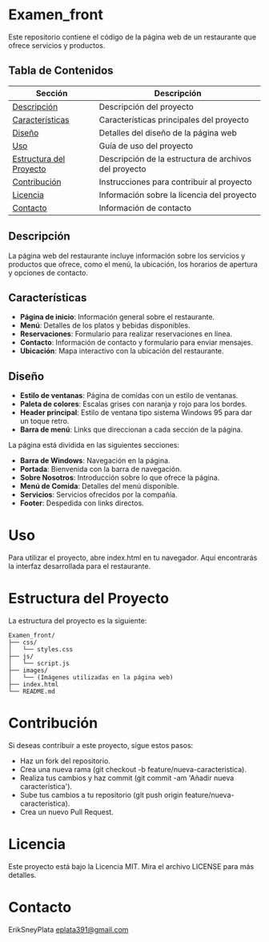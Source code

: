 # Examen_front

Este repositorio contiene el código de la página web de un restaurante que ofrece servicios y productos.

## Tabla de Contenidos
| Sección                    | Descripción                                        |
|----------------------------|----------------------------------------------------|
| [Descripción](#descripción)    | Descripción del proyecto                             |
| [Características](#características) | Características principales del proyecto              |
| [Diseño](#diseño)              | Detalles del diseño de la página web                    |
| [Uso](#uso)                  | Guía de uso del proyecto                                 |
| [Estructura del Proyecto](#estructura-del-proyecto) | Descripción de la estructura de archivos del proyecto   |
| [Contribución](#contribución)      | Instrucciones para contribuir al proyecto               |
| [Licencia](#licencia)          | Información sobre la licencia del proyecto              |
| [Contacto](#contacto)          | Información de contacto    

## Descripción

La página web del restaurante incluye información sobre los servicios y productos que ofrece, como el menú, la ubicación, los horarios de apertura y opciones de contacto.

## Características

- **Página de inicio**: Información general sobre el restaurante.
- **Menú**: Detalles de los platos y bebidas disponibles.
- **Reservaciones**: Formulario para realizar reservaciones en línea.
- **Contacto**: Información de contacto y formulario para enviar mensajes.
- **Ubicación**: Mapa interactivo con la ubicación del restaurante.

## Diseño

- **Estilo de ventanas**: Página de comidas con un estilo de ventanas.
- **Paleta de colores**: Escalas grises con naranja y rojo para los bordes.
- **Header principal**: Estilo de ventana tipo sistema Windows 95 para dar un toque retro.
- **Barra de menú**: Links que direccionan a cada sección de la página.

La página está dividida en las siguientes secciones:

- **Barra de Windows**: Navegación en la página.
- **Portada**: Bienvenida con la barra de navegación.
- **Sobre Nosotros**: Introducción sobre lo que ofrece la página.
- **Menú de Comida**: Detalles del menú disponible.
- **Servicios**: Servicios ofrecidos por la compañía.
- **Footer**: Despedida con links directos.

# Uso
Para utilizar el proyecto, abre index.html en tu navegador. Aquí encontrarás la interfaz desarrollada para el restaurante.

# Estructura del Proyecto
La estructura del proyecto es la siguiente:
```
Examen_front/
├── css/
│   └── styles.css
├── js/
│   └── script.js
├── images/
│   └── (Imágenes utilizadas en la página web)
├── index.html
└── README.md
```
# Contribución
Si deseas contribuir a este proyecto, sigue estos pasos:

- Haz un fork del repositorio.
- Crea una nueva rama (git checkout -b feature/nueva-caracteristica).
- Realiza tus cambios y haz commit (git commit -am 'Añadir nueva característica').
- Sube tus cambios a tu repositorio (git push origin feature/nueva-caracteristica).
- Crea un nuevo Pull Request.
# Licencia
Este proyecto está bajo la Licencia MIT. Mira el archivo LICENSE para más detalles.

# Contacto
ErikSneyPlata
eplata391@gmail.com

          
